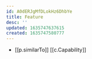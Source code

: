```yaml
---
id: A0dERJgMfDLokHz6DhbYe
title: Feature
desc: ''
updated: 1635747637615
created: 1635747580777
---
```


- [[p.similarTo]] [[c.Capability]]
